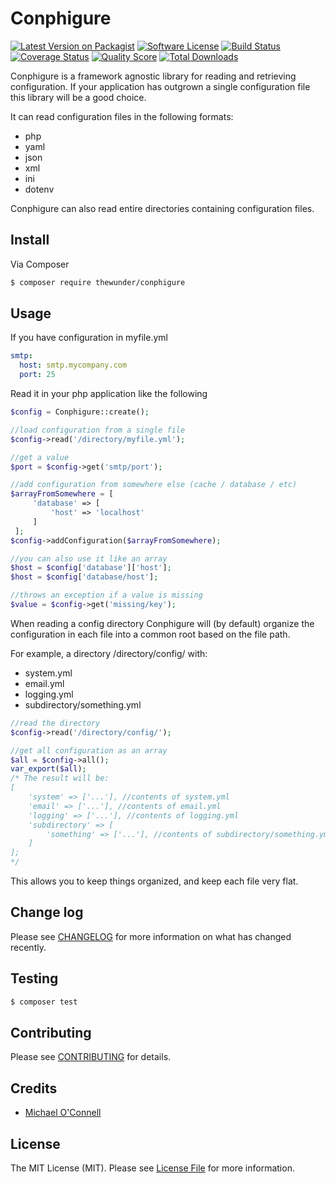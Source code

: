 # Conphigure

[![Latest Version on Packagist][ico-version]][link-packagist]
[![Software License][ico-license]](LICENSE.md)
[![Build Status][ico-travis]][link-travis]
[![Coverage Status][ico-coverage]][link-coverage]
[![Quality Score][ico-code-quality]][link-code-quality]
[![Total Downloads][ico-downloads]][link-downloads]

Conphigure is a framework agnostic library for reading and retrieving configuration.
If your application has outgrown a single configuration file this library will be a good choice.

It can read configuration files in the following formats:

- php
- yaml
- json
- xml
- ini
- dotenv

Conphigure can also read entire directories containing configuration files.

## Install

Via Composer

``` bash
$ composer require thewunder/conphigure
```

## Usage

If you have configuration in myfile.yml

``` yaml
smtp:
  host: smtp.mycompany.com
  port: 25

```

Read it in your php application like the following

``` php
$config = Conphigure::create();

//load configuration from a single file
$config->read('/directory/myfile.yml');

//get a value
$port = $config->get('smtp/port');

//add configuration from somewhere else (cache / database / etc)
$arrayFromSomewhere = [
     'database' => [
         'host' => 'localhost'
     ]
 ];
$config->addConfiguration($arrayFromSomewhere);

//you can also use it like an array
$host = $config['database']['host'];
$host = $config['database/host'];

//throws an exception if a value is missing
$value = $config->get('missing/key');

```

When reading a config directory Conphigure will (by default) organize the configuration in each file into a common root based
on the file path.

For example, a directory /directory/config/ with:

- system.yml
- email.yml
- logging.yml
- subdirectory/something.yml

``` php
//read the directory
$config->read('/directory/config/');

//get all configuration as an array
$all = $config->all();
var_export($all);
/* The result will be:
[
    'system' => ['...'], //contents of system.yml
    'email' => ['...'], //contents of email.yml
    'logging' => ['...'], //contents of logging.yml
    'subdirectory' => [
        'something' => ['...'], //contents of subdirectory/something.yml
    ]
];
*/

```

This allows you to keep things organized, and keep each file very flat.

## Change log

Please see [CHANGELOG](CHANGELOG.md) for more information on what has changed recently.

## Testing

``` bash
$ composer test
```

## Contributing

Please see [CONTRIBUTING](CONTRIBUTING.md) for details.

## Credits

- [Michael O'Connell][link-author]

## License

The MIT License (MIT). Please see [License File](LICENSE.md) for more information.

[ico-version]: https://img.shields.io/packagist/v/thewunder/conphigure.svg?style=flat-square
[ico-license]: https://img.shields.io/badge/license-MIT-brightgreen.svg?style=flat-square
[ico-travis]: https://img.shields.io/travis/thewunder/conphigure/master.svg?style=flat-square
[ico-coverage]: https://coveralls.io/repos/github/thewunder/conphigure/badge.svg?branch=master
[ico-code-quality]: https://insight.sensiolabs.com/projects/2adc23b5-79f6-406f-863f-b90d279867ab/mini.png
[ico-downloads]: https://img.shields.io/packagist/dt/thewunder/conphigure.svg?style=flat-square

[link-packagist]: https://packagist.org/packages/thewunder/conphigure
[link-travis]: https://travis-ci.org/thewunder/conphigure
[link-coverage]: https://coveralls.io/github/thewunder/conphigure?branch=master
[link-code-quality]: https://insight.sensiolabs.com/projects/2adc23b5-79f6-406f-863f-b90d279867ab
[link-downloads]: https://packagist.org/packages/thewunder/conphigure
[link-author]: https://github.com/thewunder
[link-contributors]: ../../contributors

